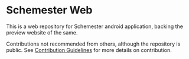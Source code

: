 # Schemester Web

This is a web repository for Schemester android application,
backing the preview website of the same.

Contributions not recommended from others, although the repository is public.
See [Contribution Guidelines](CONTRIBUTING.md) for more details on contribution.

